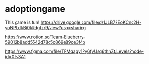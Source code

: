# adoptiongame

This game is fun!
https://drive.google.com/file/d/1JLB72EoKCnc2H-yoNPLdkBi0kRdgtzr9/view?usp=sharing

https://www.notion.so/Team-Blueberry-59012b8add5542d78c5c869e89ce3f4b

https://www.figma.com/file/TPMqagy1Py6fyUsq6thnZt/Levels?node-id=0%3A1


